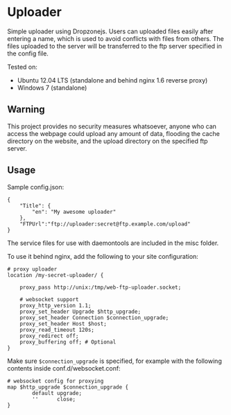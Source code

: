 
Uploader
========

Simple uploader using Dropzonejs. Users can uploaded files easily after entering
a name, which is used to avoid conflicts with files from others. The files uploaded
to the server will be transferred to the ftp server specified in the config file.

Tested on:
- Ubuntu 12.04 LTS (standalone and behind nginx 1.6 reverse proxy)
- Windows 7 (standalone)

Warning
-------

This project provides no security measures whatsoever, anyone who can access
the webpage could upload any amount of data, flooding the cache directory on
the website, and the upload directory on the specified ftp server.

Usage
-----

Sample config.json:

	{
		"Title": {
			"en": "My awesome uploader"
		},
		"FTPUrl":"ftp://uploader:secret@ftp.example.com/upload"
	}

The service files for use with daemontools are included in the misc folder.

To use it behind nginx, add the following to your site configuration:

	# proxy uploader
	location /my-secret-uploader/ {

		proxy_pass http://unix:/tmp/web-ftp-uploader.socket;

		# websocket support
		proxy_http_version 1.1;
		proxy_set_header Upgrade $http_upgrade;
		proxy_set_header Connection $connection_upgrade;
		proxy_set_header Host $host;
		proxy_read_timeout 120s;
		proxy_redirect off;
		proxy_buffering off; # Optional
	}

Make sure `$connection_upgrade` is specified, for example with the following
contents inside conf.d/websocket.conf:

	# websocket config for proxying
	map $http_upgrade $connection_upgrade {
			default upgrade;
			''      close;
	}

